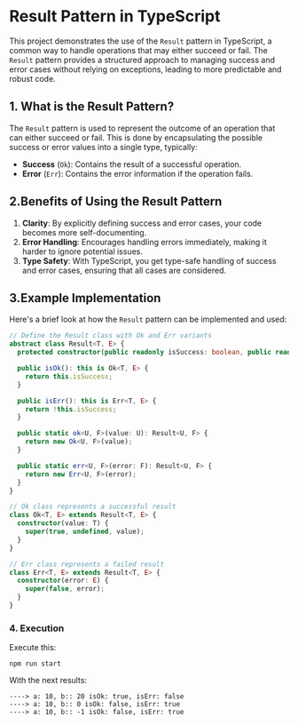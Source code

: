 # Result Pattern in TypeScript

This project demonstrates the use of the `Result` pattern in TypeScript, a common way to handle operations that may either succeed or fail. The `Result` pattern provides a structured approach to managing success and error cases without relying on exceptions, leading to more predictable and robust code.

## 1. What is the Result Pattern?

The `Result` pattern is used to represent the outcome of an operation that can either succeed or fail. This is done by encapsulating the possible success or error values into a single type, typically:

- **Success** (`Ok`): Contains the result of a successful operation.
- **Error** (`Err`): Contains the error information if the operation fails.

## 2.Benefits of Using the Result Pattern

1. **Clarity**: By explicitly defining success and error cases, your code becomes more self-documenting.
2. **Error Handling**: Encourages handling errors immediately, making it harder to ignore potential issues.
3. **Type Safety**: With TypeScript, you get type-safe handling of success and error cases, ensuring that all cases are considered.

## 3.Example Implementation

Here's a brief look at how the `Result` pattern can be implemented and used:

```typescript
// Define the Result class with Ok and Err variants
abstract class Result<T, E> {
  protected constructor(public readonly isSuccess: boolean, public readonly error?: E, public readonly value?: T) {}

  public isOk(): this is Ok<T, E> {
    return this.isSuccess;
  }

  public isErr(): this is Err<T, E> {
    return !this.isSuccess;
  }

  public static ok<U, F>(value: U): Result<U, F> {
    return new Ok<U, F>(value);
  }

  public static err<U, F>(error: F): Result<U, F> {
    return new Err<U, F>(error);
  }
}

// Ok class represents a successful result
class Ok<T, E> extends Result<T, E> {
  constructor(value: T) {
    super(true, undefined, value);
  }
}

// Err class represents a failed result
class Err<T, E> extends Result<T, E> {
  constructor(error: E) {
    super(false, error);
  }
}
```

### 4. Execution

Execute this:

```shell
npm run start
```

With the next results:

```shell
----> a: 10, b:: 20 isOk: true, isErr: false
----> a: 10, b:: 0 isOk: false, isErr: true
----> a: 10, b:: -1 isOk: false, isErr: true
```
